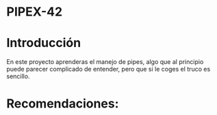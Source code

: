 # PIPEX-42

# Introducción
En este proyecto aprenderas el manejo de pipes, algo que al principio puede parecer complicado de entender, pero que si le coges el truco es sencillo.
	
# Recomendaciones:
